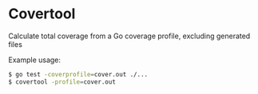 # Covertool

Calculate total coverage from a Go coverage profile, excluding generated files

Example usage:

```sh
$ go test -coverprofile=cover.out ./...
$ covertool -profile=cover.out
```
